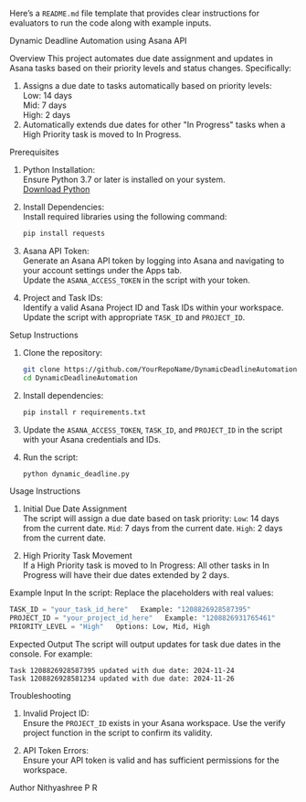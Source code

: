 Here’s a `README.md` file template that provides clear instructions for evaluators to run the code along with example inputs.



 Dynamic Deadline Automation using Asana API

 Overview
This project automates due date assignment and updates in Asana tasks based on their priority levels and status changes. Specifically:
1. Assigns a due date to tasks automatically based on priority levels:  
    Low: 14 days  
    Mid: 7 days  
    High: 2 days  
2. Automatically extends due dates for other "In Progress" tasks when a High Priority task is moved to In Progress.  



 Prerequisites

1. Python Installation:  
   Ensure Python 3.7 or later is installed on your system.  
   [Download Python](https://www.python.org/downloads/)

2. Install Dependencies:  
   Install required libraries using the following command:  
   ```bash
   pip install requests
   ```

3. Asana API Token:  
    Generate an Asana API token by logging into Asana and navigating to your account settings under the Apps tab.  
    Update the `ASANA_ACCESS_TOKEN` in the script with your token.

4. Project and Task IDs:  
    Identify a valid Asana Project ID and Task IDs within your workspace.  
    Update the script with appropriate `TASK_ID` and `PROJECT_ID`.



 Setup Instructions

1. Clone the repository:
   ```bash
   git clone https://github.com/YourRepoName/DynamicDeadlineAutomation.git
   cd DynamicDeadlineAutomation
   ```

2. Install dependencies:
   ```bash
   pip install r requirements.txt
   ```

3. Update the `ASANA_ACCESS_TOKEN`, `TASK_ID`, and `PROJECT_ID` in the script with your Asana credentials and IDs.

4. Run the script:
   ```bash
   python dynamic_deadline.py
   ```



 Usage Instructions
1. Initial Due Date Assignment  
    The script will assign a due date based on task priority:
      `Low`: 14 days from the current date.
      `Mid`: 7 days from the current date.
      `High`: 2 days from the current date.

2. High Priority Task Movement  
    If a High Priority task is moved to In Progress:
      All other tasks in In Progress will have their due dates extended by 2 days.



 Example Input
In the script:
 Replace the placeholders with real values:
  ```python
  TASK_ID = "your_task_id_here"   Example: "1208826928587395"
  PROJECT_ID = "your_project_id_here"   Example: "1208826931765461"
  PRIORITY_LEVEL = "High"   Options: Low, Mid, High
  ```



 Expected Output
 The script will output updates for task due dates in the console. For example:
  ```plaintext
  Task 1208826928587395 updated with due date: 2024-11-24
  Task 1208826928581234 updated with due date: 2024-11-26
  ```



 Troubleshooting
1. Invalid Project ID:  
   Ensure the `PROJECT_ID` exists in your Asana workspace. Use the verify project function in the script to confirm its validity.

2. API Token Errors:  
   Ensure your API token is valid and has sufficient permissions for the workspace.



 Author
Nithyashree P R  


